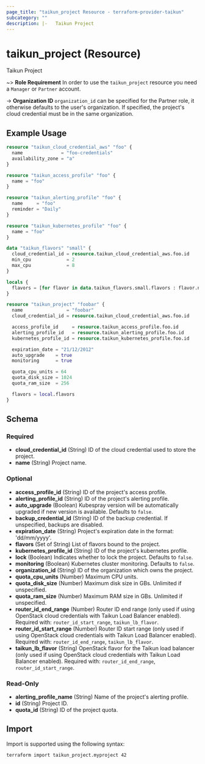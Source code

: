 ```yaml
---
page_title: "taikun_project Resource - terraform-provider-taikun"
subcategory: ""
description: |-   Taikun Project
---
```


# taikun_project (Resource)

Taikun Project

~> **Role Requirement** In order to use the `taikun_project` resource you need a `Manager` or `Partner` account.

-> **Organization ID** `organization_id` can be specified for the Partner role, it otherwise defaults to the user's organization. If specified, the project's cloud credential must be in the same organization.

## Example Usage

```terraform
resource "taikun_cloud_credential_aws" "foo" {
  name              = "foo-credentials"
  availability_zone = "a"
}

resource "taikun_access_profile" "foo" {
  name = "foo"
}

resource "taikun_alerting_profile" "foo" {
  name     = "foo"
  reminder = "Daily"
}

resource "taikun_kubernetes_profile" "foo" {
  name = "foo"
}

data "taikun_flavors" "small" {
  cloud_credential_id = resource.taikun_cloud_credential_aws.foo.id
  min_cpu             = 2
  max_cpu             = 8
}

locals {
  flavors = [for flavor in data.taikun_flavors.small.flavors : flavor.name]
}

resource "taikun_project" "foobar" {
  name                = "foobar"
  cloud_credential_id = resource.taikun_cloud_credential_aws.foo.id

  access_profile_id     = resource.taikun_access_profile.foo.id
  alerting_profile_id   = resource.taikun_alerting_profile.foo.id
  kubernetes_profile_id = resource.taikun_kubernetes_profile.foo.id

  expiration_date = "21/12/2012"
  auto_upgrade    = true
  monitoring      = true

  quota_cpu_units = 64
  quota_disk_size = 1024
  quota_ram_size  = 256

  flavors = local.flavors
}
```

<!-- schema generated by tfplugindocs -->
## Schema

### Required

- **cloud_credential_id** (String) ID of the cloud credential used to store the project.
- **name** (String) Project name.

### Optional

- **access_profile_id** (String) ID of the project's access profile.
- **alerting_profile_id** (String) ID of the project's alerting profile.
- **auto_upgrade** (Boolean) Kubespray version will be automatically upgraded if new version is available. Defaults to `false`.
- **backup_credential_id** (String) ID of the backup credential. If unspecified, backups are disabled.
- **expiration_date** (String) Project's expiration date in the format: 'dd/mm/yyyy'.
- **flavors** (Set of String) List of flavors bound to the project.
- **kubernetes_profile_id** (String) ID of the project's kubernetes profile.
- **lock** (Boolean) Indicates whether to lock the project. Defaults to `false`.
- **monitoring** (Boolean) Kubernetes cluster monitoring. Defaults to `false`.
- **organization_id** (String) ID of the organization which owns the project.
- **quota_cpu_units** (Number) Maximum CPU units.
- **quota_disk_size** (Number) Maximum disk size in GBs. Unlimited if unspecified.
- **quota_ram_size** (Number) Maximum RAM size in GBs. Unlimited if unspecified.
- **router_id_end_range** (Number) Router ID end range (only used if using OpenStack cloud credentials with Taikun Load Balancer enabled). Required with: `router_id_start_range`, `taikun_lb_flavor`.
- **router_id_start_range** (Number) Router ID start range (only used if using OpenStack cloud credentials with Taikun Load Balancer enabled). Required with: `router_id_end_range`, `taikun_lb_flavor`.
- **taikun_lb_flavor** (String) OpenStack flavor for the Taikun load balancer (only used if using OpenStack cloud credentials with Taikun Load Balancer enabled). Required with: `router_id_end_range`, `router_id_start_range`.

### Read-Only

- **alerting_profile_name** (String) Name of the project's alerting profile.
- **id** (String) Project ID.
- **quota_id** (String) ID of the project quota.

## Import

Import is supported using the following syntax:

```shell
terraform import taikun_project.myproject 42
```
